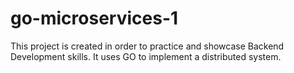 # go-microservices-1
This project is created in order to practice and showcase Backend Development skills. It uses GO to implement a distributed system.
